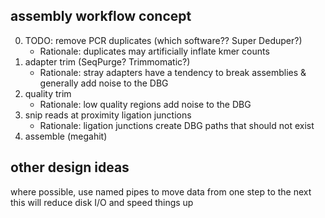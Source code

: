 
## assembly workflow concept

0. TODO: remove PCR duplicates (which software?? Super Deduper?)
	+ Rationale: duplicates may artificially inflate kmer counts
1. adapter trim (SeqPurge? Trimmomatic?)
	+ Rationale: stray adapters have a tendency to break assemblies & generally add noise to the DBG
2. quality trim
	+ Rationale: low quality regions add noise to the DBG
3. snip reads at proximity ligation junctions
	+ Rationale: ligation junctions create DBG paths that should not exist
4. assemble (megahit)


## other design ideas

where possible, use named pipes to move data from one step to the next
this will reduce disk I/O and speed things up	
